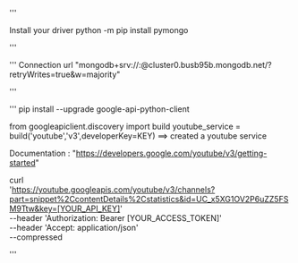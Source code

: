 '''

Install your driver
python -m pip install pymongo

'''

'''
Connection url
"mongodb+srv://<username>:<password>@cluster0.busb95b.mongodb.net/?retryWrites=true&w=majority"

'''

'''
pip install --upgrade google-api-python-client

from googleapiclient.discovery import build
youtube_service = build('youtube','v3',developerKey=KEY)         ==> created a youtube service 


Documentation :
"https://developers.google.com/youtube/v3/getting-started"

curl \
  'https://youtube.googleapis.com/youtube/v3/channels?part=snippet%2CcontentDetails%2Cstatistics&id=UC_x5XG1OV2P6uZZ5FSM9Ttw&key=[YOUR_API_KEY]' \
  --header 'Authorization: Bearer [YOUR_ACCESS_TOKEN]' \
  --header 'Accept: application/json' \
  --compressed



'''